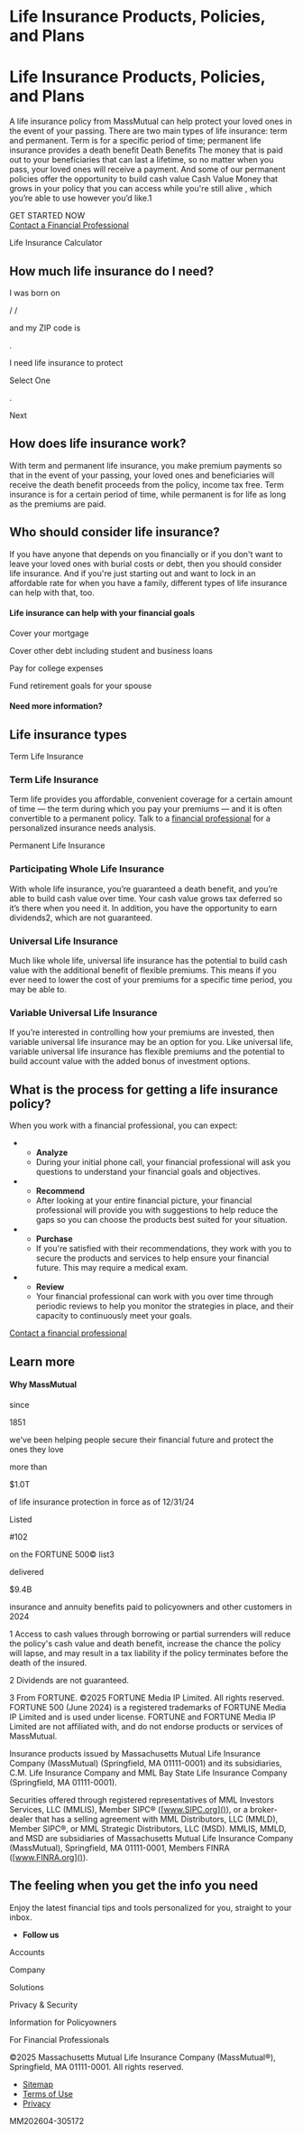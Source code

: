 # Life Insurance Products, Policies, and Plans

# Life Insurance Products, Policies, and Plans

A life insurance policy from MassMutual can help protect your loved ones in the event of your passing. There are two main types of life insurance: term and permanent. Term is for a specific period of time; permanent life insurance provides a death benefit Death Benefits The money that is paid out to your beneficiaries that can last a lifetime, so no matter when you pass, your loved ones will receive a payment. And some of our permanent policies offer the opportunity to build cash value Cash Value Money that grows in your policy that you can access while you're still alive , which you’re able to use however you’d like.1

GET STARTED NOW  
[Contact a Financial Professional]()

Life Insurance Calculator

## How much life insurance do I need?

I was born on

/ / 

and my ZIP code is

.

I need life insurance to protect

Select One

.

Next

## How does life insurance work?

With term and permanent life insurance, you make premium payments so that in the event of your passing, your loved ones and beneficiaries will receive the death benefit proceeds from the policy, income tax free. Term insurance is for a certain period of time, while permanent is for life as long as the premiums are paid.

## Who should consider life insurance?

If you have anyone that depends on you financially or if you don't want to leave your loved ones with burial costs or debt, then you should consider life insurance. And if you're just starting out and want to lock in an affordable rate for when you have a family, different types of life insurance can help with that, too.

#### Life insurance can help with your financial goals

Cover your mortgage

Cover other debt including student and business loans

Pay for college expenses

Fund retirement goals for your spouse

#### Need more information?

## Life insurance types

Term Life Insurance

### Term Life Insurance

Term life provides you affordable, convenient coverage for a certain amount of time — the term during which you pay your premiums — and it is often convertible to a permanent policy. Talk to a [financial professional]() for a personalized insurance needs analysis.

Permanent Life Insurance

### Participating Whole Life Insurance

With whole life insurance, you’re guaranteed a death benefit, and you’re able to build cash value over time. Your cash value grows tax deferred so it’s there when you need it. In addition, you have the opportunity to earn dividends2, which are not guaranteed.

### Universal Life Insurance

Much like whole life, universal life insurance has the potential to build cash value with the additional benefit of flexible premiums. This means if you ever need to lower the cost of your premiums for a specific time period, you may be able to.

### Variable Universal Life Insurance

If you’re interested in controlling how your premiums are invested, then variable universal life insurance may be an option for you. Like universal life, variable universal life insurance has flexible premiums and the potential to build account value with the added bonus of investment options.

## What is the process for getting a life insurance policy?

When you work with a financial professional, you can expect:

*   *   **Analyze**
    *   During your initial phone call, your financial professional will ask you questions to understand your financial goals and objectives.
        
*   *   **Recommend**
    *   After looking at your entire financial picture, your financial professional will provide you with suggestions to help reduce the gaps so you can choose the products best suited for your situation.
        
*   *   **Purchase**
    *   If you're satisfied with their recommendations, they work with you to secure the products and services to help ensure your financial future. This may require a medical exam.
        
*   *   **Review**
    *   Your financial professional can work with you over time through periodic reviews to help you monitor the strategies in place, and their capacity to continuously meet your goals.
        

[Contact a financial professional]()

## Learn more

#### Why MassMutual

since

1851

we've been helping people secure their financial future and protect the ones they love

more than

$1.0T

of life insurance protection in force as of 12/31/24

Listed

#102

on the FORTUNE 500© list3

delivered

$9.4B

insurance and annuity benefits paid to policyowners and other customers in 2024

1 Access to cash values through borrowing or partial surrenders will reduce the policy's cash value and death benefit, increase the chance the policy will lapse, and may result in a tax liability if the policy terminates before the death of the insured.

2 Dividends are not guaranteed.

3 From FORTUNE. ©2025 FORTUNE Media IP Limited. All rights reserved. FORTUNE 500 (June 2024) is a registered trademarks of FORTUNE Media IP Limited and is used under license. FORTUNE and FORTUNE Media IP Limited are not affiliated with, and do not endorse products or services of MassMutual.

Insurance products issued by Massachusetts Mutual Life Insurance Company (MassMutual) (Springfield, MA 01111-0001) and its subsidiaries, C.M. Life Insurance Company and MML Bay State Life Insurance Company (Springfield, MA 01111-0001).

Securities offered through registered representatives of MML Investors Services, LLC (MMLIS), Member SIPC® ([www.SIPC.org]()), or a broker-dealer that has a selling agreement with MML Distributors, LLC (MMLD), Member SIPC®, or MML Strategic Distributors, LLC (MSD). MMLIS, MMLD, and MSD are subsidiaries of Massachusetts Mutual Life Insurance Company (MassMutual), Springfield, MA 01111-0001, Members FINRA ([www.FINRA.org]()).

## The feeling when you get the info you need

Enjoy the latest financial tips and tools personalized for you, straight to your inbox.

*   **Follow us**

Accounts

Company

Solutions

Privacy & Security

Information for Policyowners

For Financial Professionals

©2025 Massachusetts Mutual Life Insurance Company (MassMutual®), Springfield, MA 01111-0001. All rights reserved.

*   [Sitemap]()
*   [Terms of Use]()
*   [Privacy]()

MM202604-305172

